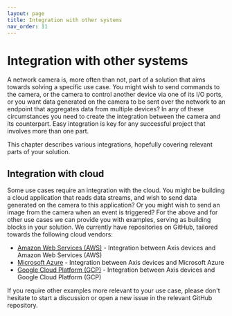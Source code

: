 ```yaml
---
layout: page
title: Integration with other systems
nav_order: 11
---
```


# Integration with other systems

A network camera is, more often than not, part of a solution that aims towards solving a specific use case. You might wish to send commands to the camera, or the camera to control another device via one of its I/O ports, or you want data generated on the camera to be sent over the network to an endpoint that aggregates data from multiple devices? In any of these circumstances you need to create the integration between the camera and its counterpart. Easy integration is key for any successful project that involves more than one part.

This chapter describes various integrations, hopefully covering relevant parts of your solution.

## Integration with cloud

Some use cases require an integration with the cloud. You might be building a cloud application that reads data streams, and wish to send data generated on the camera to this application? Or you might wish to send an image from the camera when an event is triggered? For the above and for other use cases we can provide you with examples, serving as building blocks in your solution. We currently have repositories on GitHub, tailored towards the following cloud vendors:

- [Amazon Web Services (AWS)](https://github.com/AxisCommunications/acap-integration-examples-aws) - Integration between Axis devices and Amazon Web Services (AWS)
- [Microsoft Azure](https://github.com/AxisCommunications/acap-integration-examples-azure) - Integration between Axis devices and Microsoft Azure
- [Google Cloud Platform (GCP)](https://github.com/AxisCommunications/acap-integration-examples-gcp) - Integration between Axis devices and Google Cloud Platform (GCP)

If you require other examples more relevant to your use case, please don't hesitate to start a discussion or open a new issue in the relevant GitHub repository.
